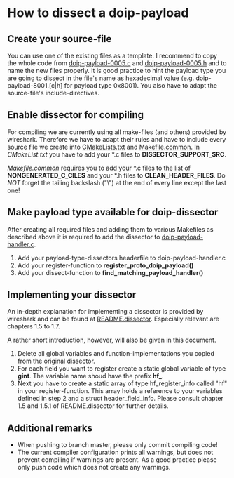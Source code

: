 
# How to dissect a doip-payload

## Create your source-file

You can use one of the existing files as a template.
I recommend to copy the whole code from [doip-payload-0005.c](../src/plugins/doip/doip-payload-0005.c) and [doip-payload-0005.h](../src/plugins/doip/doip-payload-0005.h) and to name the new files properly.
It is good practice to hint the payload type you are going to dissect in the file's name as hexadecimal value (e.g. doip-payload-8001.[c|h] for payload type 0x8001).
You also have to adapt the source-file's include-directives.


## Enable dissector for compiling

For compiling we are currently using all make-files (and others) provided by wireshark.
Therefore we have to adapt their rules and have to include every source file we create into [CMakeLists.txt](../src/plugins/doip/CMakeLists.txt) and [Makefile.common](../src/plugins/doip/Makefile.common).
In *CMakeList.txt* you have to add your \*.c files to **DISSECTOR\_SUPPORT_SRC**.

*Makefile.common* requires you to add your \*.c files to the list of **NONGENERATED_C_CILES** and your \*.h files to **CLEAN\_HEADER\_FILES**.
Do *NOT* forget the tailing backslash ("\\") at the end of every line except the last one!

## Make payload type available for doip-dissector
After creating all required files and adding them to various Makefiles as described above it is required to add the dissector to [doip-payload-handler.c](../src/plugins/doip/doip-payload-handler.c).

1. Add your payload-type-dissectors headerfile to doip-payload-handler.c
2. Add your register-function to **register\_proto\_doip\_payload()**
3. Add your dissect-function to **find\_matching\_payload\_handler()**


## Implementing your dissector
An in-depth explanation for implementing a dissector is provided by wireshark and can be found at [README.dissector](https://github.com/wireshark/wireshark/blob/master-1.12/doc/README.dissector).
Especially relevant are chapters 1.5 to 1.7.

A rather short introduction, however, will also be given in this document.  

1. Delete all global variables and function-implementations you copied from the original dissector.
2. For each field you want to register create a static global variable of type **gint**. The variable name shoud have the prefix **hf\_**.
3. Next you have to create a static array of type hf\_register\_info called "hf" in your register-function.
This array holds a reference to your variables defined in step 2 and a struct header\_field\_info.
Please consult chapter 1.5 and 1.5.1 of README.dissector for further details.






## Additional remarks
- When pushing to branch master, please only commit compiling code!
- The current compiler configuration prints all warnings, but does not prevent compiling if warnings are present. As a good practice please only push code which does not create any warnings.






